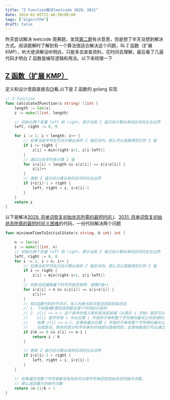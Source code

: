 ```yaml
---
title: "Z Function解决leetcode 3029、3031"
date: 2024-02-05T21:40:50+08:00
tags: ["algorithm"]
draft: false
---
```


昨天尝试解决 leetcode 周赛题，发现[第二题](https://leetcode.cn/problems/minimum-time-to-revert-word-to-initial-state-i/)有点意思，但是想了半天没想到解决方式。阅读题解时了解到有一个算法很适合解决这个问题，叫 Z 函数（扩展 KMP），听大佬讲解没听明白，只能多去查查资料，花时间去理解，最后看了几遍代码才明白 Z 函数是编写逻辑和用法。以下来梳理一下

## [Z 函数（扩展 KMP）](https://oi-wiki.org/string/z-func/)

定义和设计思路直接去[OI](https://oi-wiki.org/string/z-func/)看,以下是 Z 函数的 golang 实现

```go
// Z-function
func calculateZFunction(s string) []int {
	length := len(s)
	z := make([]int, length)

	// 初始化两个变量 left 和 right，表示当前 Z 值已经计算出来的区间的左右边界
	left, right := 0, 0

	for i := 1; i < length; i++ {
		// 如果当前字符在已经计算出来的 Z 值区间内，那么可以直接得到它的 Z 值
		if i <= right {
			z[i] = min(right-i+1, z[i-left])
		}
		// 通过比较字符来计算 Z 值
		for i+z[i] < length && s[z[i]] == s[i+z[i]] {
			z[i]++
		}
		// 更新 Z 值已经计算出来的区间的左右边界
		if i+z[i]-1 > right {
			left, right = i, i+z[i]-1
		}
	}
	return z
}

```

以下是解决[3029. 将单词恢复初始状态所需的最短时间 I](https://leetcode.cn/problems/minimum-time-to-revert-word-to-initial-state-i/)、[3031. 将单词恢复初始状态所需的最短时间 II 困难](https://leetcode.cn/problems/minimum-time-to-revert-word-to-initial-state-ii/)的代码，一份代码解决两个问题

```go
func minimumTimeToInitialState(s string, k int) int {

	n := len(s)
	z := make([]int, n)
	// 初始化两个变量 left 和 right，表示当前 Z 值已经计算出来的区间的左右边界
	left, right := 0, 0
	for i := 1; i < n; i++ {
		// 如果当前字符在已经计算出来的 Z 值区间内，那么可以直接得到它的 Z 值
		if i <= right {
			z[i] = min(right-i+1, z[i-left])
		}
		// 判断当前偏移量下的字符是否相等，相等Z值+1
		for i+z[i] < n && s[z[i]] == s[i+z[i]] {
			z[i]++
		}
		// 和Z函数代码的不同点，加入判断当前次是否回到初始状态
		// 1. 下标能被K整除说明能在某个时间执行到的
		// 2. z[i] >= n-i 这个条件的意义是检查当前前缀（从索引 i 开始）是否可以使字符串回到初始状态。
        // 	  z[i] 是字符串 s 中从位置 i 开始的子串和整个字符串的最长公共前缀的长度，而 n-i 是从位置 i 到字符串末尾的长度。
        //    如果 z[i] >= n-i，这意味着从位置 i 开始的子串和整个字符串的最长公共前缀至少和剩余的字符串长度一样长
        // 	  也就是说，剩余的部分和字符串的开始部分是相同的。这意味着我们可以通过将前 i 个字符移到字符串的末尾来使字符串回到其初始状态。
		if i%k == 0 && z[i] >= n-i {
			return i / k
		}

		// 更新 Z 值已经计算出来的区间的左右边界
		if i+z[i]-1 > right {
			left, right = i, i+z[i]-1
		}
	}

	// 如果遍历完整个字符串都没有找到可以使字符串回到初始状态的操作次数，
	// 那么返回最大的操作次数
	return (n-1)/k + 1
}
```
